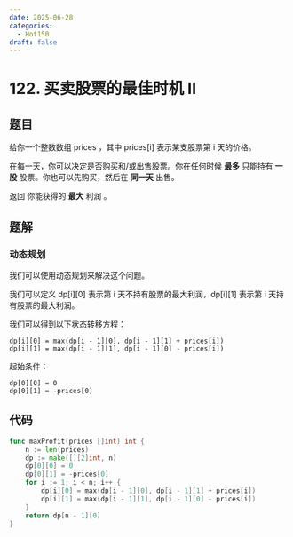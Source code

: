 ```yaml
---
date: 2025-06-28
categories:
  - Hot150
draft: false
---
```


# 122. 买卖股票的最佳时机 II

## 题目

给你一个整数数组 prices ，其中 prices[i] 表示某支股票第 i 天的价格。

在每一天，你可以决定是否购买和/或出售股票。你在任何时候 **最多** 只能持有 **一股** 股票。你也可以先购买，然后在 **同一天** 出售。

返回 你能获得的 **最大** 利润 。

## 题解

### 动态规划

我们可以使用动态规划来解决这个问题。

我们可以定义 dp[i][0] 表示第 i 天不持有股票的最大利润，dp[i][1] 表示第 i 天持有股票的最大利润。

我们可以得到以下状态转移方程：

```
dp[i][0] = max(dp[i - 1][0], dp[i - 1][1] + prices[i])
dp[i][1] = max(dp[i - 1][1], dp[i - 1][0] - prices[i])
```

起始条件：
```
dp[0][0] = 0
dp[0][1] = -prices[0]
```

## 代码

```go
func maxProfit(prices []int) int {
    n := len(prices)
    dp := make([][2]int, n)
    dp[0][0] = 0
    dp[0][1] = -prices[0]
    for i := 1; i < n; i++ {
        dp[i][0] = max(dp[i - 1][0], dp[i - 1][1] + prices[i])
        dp[i][1] = max(dp[i - 1][1], dp[i - 1][0] - prices[i])
    }
    return dp[n - 1][0]
}
```